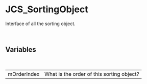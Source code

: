 <div id="content-header">
  <h1>JCS_SortingObject</h1>
</div>

<p>
  Interface of all the sorting object.
</p>


<br/>
<h2>Variables</h2>
<br/>

<table>
  <tr>
    <td>mOrderIndex</td>
    <td>What is the order of this sorting object?</td>
  </tr>
</table>
